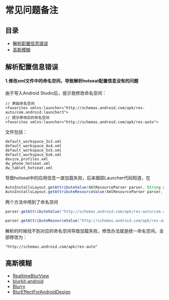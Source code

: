 # 常见问题备注

## 目录

* [解析配置信息错误](#解析配置信息错误)
* [高斯模糊](@高斯模糊)

## 解析配置信息错误

#### 1.修改xml文件中的命名空间，导致解析hotseat配置信息没有的问题

由于导入Android Studio后，提示我修改命名空间：

```
// 原始命名空间
<favorites xmlns:launcher="http://schemas.android.com/apk/res-auto/com.android.launcher3">
// 提示修改后的命名空间
<favorites xmlns:launcher="http://schemas.android.com/apk/res-auto">
```

文件包括：

```
default_workspace_3x3.xml
default_workspace_4x4.xml
default_workspace_5x5.xml
default_workspace_6x6.xml
device_profiles.xml
dw_phone_hotseat.xml
dw_tablet_hotseat.xml
```

导致hotseat中的应用信息一直加载失败，后来跟踪Launcher代码知道，在

```java
AutoInstallsLayout.getAttributeValue(XmlResourceParser parser, String attribute)
AutoInstallsLayout.getAttributeResourceValue(XmlResourceParser parser, String attribute, int defaultValue)
```

两个方法中用到了命名空间

```java
parser.getAttributeValue("http://schemas.android.com/apk/res-auto/com.android.launcher3", attribute);

parser.getAttributeResourceValue("http://schemas.android.com/apk/res-auto/com.android.launcher3", attribute, defaultValue);
```

解析的时候找不到对应的命名空间导致加载失败，修改办法就是统一命名空间，全部修改为：

```
"http://schemas.android.com/apk/res-auto"
```

## 高斯模糊
* [RealtimeBlurView](https://github.com/mmin18/RealtimeBlurView)
* [blurkit-android](https://github.com/CameraKit/blurkit-android)
* [Blurry](https://github.com/wasabeef/Blurry)
* [BlurEffectForAndroidDesign](https://github.com/PomepuyN/BlurEffectForAndroidDesign)